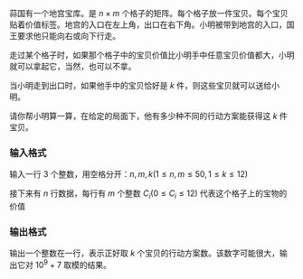 蒜国有一个地宫宝库。是 $n \times m$ 个格子的矩阵。每个格子放一件宝贝。每个宝贝贴着价值标签。地宫的入口在左上角，出口在右下角。小明被带到地宫的入口，国王要求他只能向右或向下行走。

走过某个格子时，如果那个格子中的宝贝价值比小明手中任意宝贝价值都大，小明就可以拿起它，当然，也可以不拿。

当小明走到出口时，如果他手中的宝贝恰好是 $k$ 件，则这些宝贝就可以送给小明。

请你帮小明算一算，在给定的局面下，他有多少种不同的行动方案能获得这 $k$ 件宝贝。

### 输入格式

输入一行 $3$ 个整数，用空格分开：$n,m,k (1 \leq n,m \leq 50, 1 \leq k \leq 12)$

接下来有 $n$ 行数据，每行有 $m$ 个整数 $C_i(0 \leq C_i \leq 12)$ 代表这个格子上的宝物的价值

### 输出格式

输出一个整数在一行，表示正好取 $k$ 个宝贝的行动方案数。该数字可能很大，输出它对 $10^9+7$ 取模的结果。

